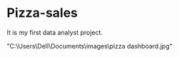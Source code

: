 # Pizza-sales
It is my first data analyst project.

"C:\Users\Dell\Documents\images\pizza dashboard.jpg"


